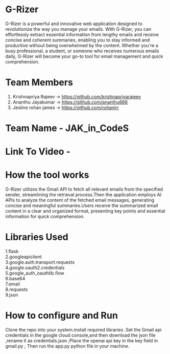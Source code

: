 # G-Rizer

G-Rizer is a powerful and innovative web application designed to revolutionize the way you manage your emails. With G-Rizer, you can effortlessly extract essential information from lengthy emails and receive concise and coherent summaries, enabling you to stay informed and productive without being overwhelmed by the content. Whether you're a busy professional, a student, or someone who receives numerous emails daily, G-Rizer will become your go-to tool for email management and quick comprehension.

# Team Members
1. Krishnapriya Rajeev    -> https://github.com/krishnapriyarajeev
2. Ananthu Jayakumar      ->  https://github.com/ananthu666
3. Jesline rohan james    -> https://github.com/rohanjrr

# Team Name - JAK_in_CodeS

# Link To Video - 

# How the tool works
G-Rizer utilizes the Gmail API to fetch all relevant emails from the specified sender, streamlining the retrieval process.Then the application employs  AI APIs to analyze the content of the fetched email messages, generating concise and meaningful summaries.Users receive the summarized email content in a clear and organized format, presenting key points and essential information for quick comprehension.

# Libraries Used
1.flask<br>
2.googleapiclient<br>
3.google.auth.transport.requests<br>
4.google.oauth2.credentials<br>
5.google_auth_oauthlib.flow<br>
6.base64<br>
7.email<br>
8.requests<br>
9.json<br>

# How to configure and Run
Clone the repo into your system.install required libraries .Set the Gmail api  credentials in the google cloud console,and then download the json file ,rename it as credentials.json ;Place the openai api key in the key field in gmail.py ; Then run the app.py python file in your machine.
